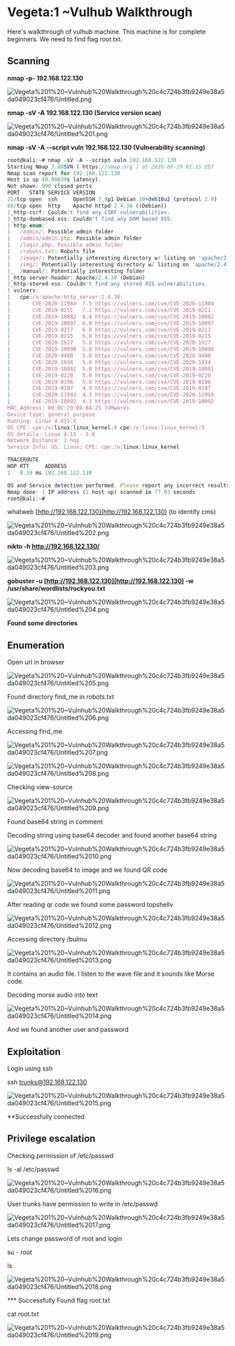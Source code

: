 # Vegeta:1 ~Vulhub Walkthrough

Here's walkthrough of vulhub machine. This machine is for complete beginners. We need to find flag root.txt.

## Scanning

**nmap -p- 192.168.122.130**

![Vegeta%201%20~Vulnhub%20Walkthrough%20c4c724b3fb9249e38a5da049023cf476/Untitled.png](Vegeta%201%20~Vulnhub%20Walkthrough%20c4c724b3fb9249e38a5da049023cf476/Untitled.png)

**nmap -sV -A 192.168.122.130 (Service version scan)**

![Vegeta%201%20~Vulnhub%20Walkthrough%20c4c724b3fb9249e38a5da049023cf476/Untitled%201.png](Vegeta%201%20~Vulnhub%20Walkthrough%20c4c724b3fb9249e38a5da049023cf476/Untitled%201.png)

**nmap -sV -A --script vuln 192.168.122.130 (Vulnerability scanning)**

```jsx
root@kali:~# nmap -sV -A --script vuln 192.168.122.130
Starting Nmap 7.80SVN ( https://nmap.org ) at 2020-08-19 01:15 EDT
Nmap scan report for 192.168.122.130
Host is up (0.00039s latency).
Not shown: 998 closed ports
PORT   STATE SERVICE VERSION
22/tcp open  ssh     OpenSSH 7.9p1 Debian 10+deb10u2 (protocol 2.0)
80/tcp open  http    Apache httpd 2.4.38 ((Debian))
|_http-csrf: Couldn't find any CSRF vulnerabilities.
|_http-dombased-xss: Couldn't find any DOM based XSS.
| http-enum: 
|   /admin/: Possible admin folder
|   /admin/admin.php: Possible admin folder
|   /login.php: Possible admin folder
|   /robots.txt: Robots file
|   /image/: Potentially interesting directory w/ listing on 'apache/2.4.38 (debian)'
|   /img/: Potentially interesting directory w/ listing on 'apache/2.4.38 (debian)'
|_  /manual/: Potentially interesting folder
|_http-server-header: Apache/2.4.38 (Debian)
|_http-stored-xss: Couldn't find any stored XSS vulnerabilities.
| vulners: 
|   cpe:/a:apache:http_server:2.4.38: 
|     	CVE-2020-11984	7.5	https://vulners.com/cve/CVE-2020-11984
|     	CVE-2019-0211	7.2	https://vulners.com/cve/CVE-2019-0211
|     	CVE-2019-10082	6.4	https://vulners.com/cve/CVE-2019-10082
|     	CVE-2019-10097	6.0	https://vulners.com/cve/CVE-2019-10097
|     	CVE-2019-0217	6.0	https://vulners.com/cve/CVE-2019-0217
|     	CVE-2019-0215	6.0	https://vulners.com/cve/CVE-2019-0215
|     	CVE-2020-1927	5.8	https://vulners.com/cve/CVE-2020-1927
|     	CVE-2019-10098	5.8	https://vulners.com/cve/CVE-2019-10098
|     	CVE-2020-9490	5.0	https://vulners.com/cve/CVE-2020-9490
|     	CVE-2020-1934	5.0	https://vulners.com/cve/CVE-2020-1934
|     	CVE-2019-10081	5.0	https://vulners.com/cve/CVE-2019-10081
|     	CVE-2019-0220	5.0	https://vulners.com/cve/CVE-2019-0220
|     	CVE-2019-0196	5.0	https://vulners.com/cve/CVE-2019-0196
|     	CVE-2019-0197	4.9	https://vulners.com/cve/CVE-2019-0197
|     	CVE-2020-11993	4.3	https://vulners.com/cve/CVE-2020-11993
|_    	CVE-2019-10092	4.3	https://vulners.com/cve/CVE-2019-10092
MAC Address: 00:0C:29:08:B4:25 (VMware)
Device type: general purpose
Running: Linux 4.X|5.X
OS CPE: cpe:/o:linux:linux_kernel:4 cpe:/o:linux:linux_kernel:5
OS details: Linux 4.15 - 5.6
Network Distance: 1 hop
Service Info: OS: Linux; CPE: cpe:/o:linux:linux_kernel

TRACEROUTE
HOP RTT     ADDRESS
1   0.39 ms 192.168.122.130

OS and Service detection performed. Please report any incorrect results at https://nmap.org/submit/ .
Nmap done: 1 IP address (1 host up) scanned in 77.93 seconds
root@kali:~#
```

whatweb [http://192.168.122.130](http://192.168.122.130) (to identify cms)

![Vegeta%201%20~Vulnhub%20Walkthrough%20c4c724b3fb9249e38a5da049023cf476/Untitled%202.png](Vegeta%201%20~Vulnhub%20Walkthrough%20c4c724b3fb9249e38a5da049023cf476/Untitled%202.png)

**nikto -h http://192.168.122.130/**

![Vegeta%201%20~Vulnhub%20Walkthrough%20c4c724b3fb9249e38a5da049023cf476/Untitled%203.png](Vegeta%201%20~Vulnhub%20Walkthrough%20c4c724b3fb9249e38a5da049023cf476/Untitled%203.png)

**gobuster -u [http://192.168.122.130](http://192.168.122.130) -w /usr/share/wordlists/rockyou.txt**

![Vegeta%201%20~Vulnhub%20Walkthrough%20c4c724b3fb9249e38a5da049023cf476/Untitled%204.png](Vegeta%201%20~Vulnhub%20Walkthrough%20c4c724b3fb9249e38a5da049023cf476/Untitled%204.png)

**Found some directories**

## Enumeration

Open url in browser

![Vegeta%201%20~Vulnhub%20Walkthrough%20c4c724b3fb9249e38a5da049023cf476/Untitled%205.png](Vegeta%201%20~Vulnhub%20Walkthrough%20c4c724b3fb9249e38a5da049023cf476/Untitled%205.png)

Found directory find_me in robots.txt

![Vegeta%201%20~Vulnhub%20Walkthrough%20c4c724b3fb9249e38a5da049023cf476/Untitled%206.png](Vegeta%201%20~Vulnhub%20Walkthrough%20c4c724b3fb9249e38a5da049023cf476/Untitled%206.png)

Accessing find_me

![Vegeta%201%20~Vulnhub%20Walkthrough%20c4c724b3fb9249e38a5da049023cf476/Untitled%207.png](Vegeta%201%20~Vulnhub%20Walkthrough%20c4c724b3fb9249e38a5da049023cf476/Untitled%207.png)

![Vegeta%201%20~Vulnhub%20Walkthrough%20c4c724b3fb9249e38a5da049023cf476/Untitled%208.png](Vegeta%201%20~Vulnhub%20Walkthrough%20c4c724b3fb9249e38a5da049023cf476/Untitled%208.png)

Checking view-source

![Vegeta%201%20~Vulnhub%20Walkthrough%20c4c724b3fb9249e38a5da049023cf476/Untitled%209.png](Vegeta%201%20~Vulnhub%20Walkthrough%20c4c724b3fb9249e38a5da049023cf476/Untitled%209.png)

Found base64 string in comment

Decoding string using base64 decoder and found another base64 string

![Vegeta%201%20~Vulnhub%20Walkthrough%20c4c724b3fb9249e38a5da049023cf476/Untitled%2010.png](Vegeta%201%20~Vulnhub%20Walkthrough%20c4c724b3fb9249e38a5da049023cf476/Untitled%2010.png)

Now decoding base64 to image and we found QR code

![Vegeta%201%20~Vulnhub%20Walkthrough%20c4c724b3fb9249e38a5da049023cf476/Untitled%2011.png](Vegeta%201%20~Vulnhub%20Walkthrough%20c4c724b3fb9249e38a5da049023cf476/Untitled%2011.png)

After reading qr code we found some password topshellv

![Vegeta%201%20~Vulnhub%20Walkthrough%20c4c724b3fb9249e38a5da049023cf476/Untitled%2012.png](Vegeta%201%20~Vulnhub%20Walkthrough%20c4c724b3fb9249e38a5da049023cf476/Untitled%2012.png)

Accessing directory /bulmu

![Vegeta%201%20~Vulnhub%20Walkthrough%20c4c724b3fb9249e38a5da049023cf476/Untitled%2013.png](Vegeta%201%20~Vulnhub%20Walkthrough%20c4c724b3fb9249e38a5da049023cf476/Untitled%2013.png)

It contains an audio file. I listen to the wave file and it sounds like Morse code.

Decoding morse audio into text

![Vegeta%201%20~Vulnhub%20Walkthrough%20c4c724b3fb9249e38a5da049023cf476/Untitled%2014.png](Vegeta%201%20~Vulnhub%20Walkthrough%20c4c724b3fb9249e38a5da049023cf476/Untitled%2014.png)

And we found another user and password

## Exploitation

Login using ssh

ssh trunks@192.168.122.130

![Vegeta%201%20~Vulnhub%20Walkthrough%20c4c724b3fb9249e38a5da049023cf476/Untitled%2015.png](Vegeta%201%20~Vulnhub%20Walkthrough%20c4c724b3fb9249e38a5da049023cf476/Untitled%2015.png)

**Successfully connected

## Privilege escalation

Checking permission of /etc/passwd

ls -al /etc/passwd

![Vegeta%201%20~Vulnhub%20Walkthrough%20c4c724b3fb9249e38a5da049023cf476/Untitled%2016.png](Vegeta%201%20~Vulnhub%20Walkthrough%20c4c724b3fb9249e38a5da049023cf476/Untitled%2016.png)

User trunks have permission to write in /etc/passwd

![Vegeta%201%20~Vulnhub%20Walkthrough%20c4c724b3fb9249e38a5da049023cf476/Untitled%2017.png](Vegeta%201%20~Vulnhub%20Walkthrough%20c4c724b3fb9249e38a5da049023cf476/Untitled%2017.png)

Lets change password of root and login 

su - root

ls 

![Vegeta%201%20~Vulnhub%20Walkthrough%20c4c724b3fb9249e38a5da049023cf476/Untitled%2018.png](Vegeta%201%20~Vulnhub%20Walkthrough%20c4c724b3fb9249e38a5da049023cf476/Untitled%2018.png)

*** Successfully Found flag root.txt

cat root.txt

![Vegeta%201%20~Vulnhub%20Walkthrough%20c4c724b3fb9249e38a5da049023cf476/Untitled%2019.png](Vegeta%201%20~Vulnhub%20Walkthrough%20c4c724b3fb9249e38a5da049023cf476/Untitled%2019.png)
